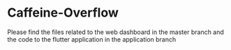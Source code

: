 # Caffeine-Overflow

Please find the files related to the web dashboard in the master branch and the code to the flutter application in the application branch
